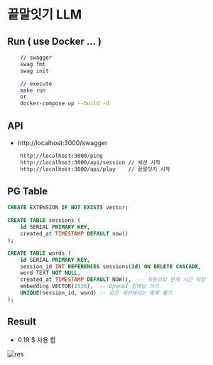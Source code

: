 # 끝말잇기 LLM

## Run ( use Docker ... )

```sh
    // swagger
    swag fmt
    swag init

    // execute
    make run
    or
    docker-compose up --build -d
```

## API

- http://localhost:3000/swagger

```sh
    http://localhost:3000/ping
    http://localhost:3000/api/session // 세션 시작
    http://localhost:3000/api/play    // 끝말잇기 시작
```

## PG Table

```sql
CREATE EXTENSION IF NOT EXISTS vector;

CREATE TABLE sessions (
    id SERIAL PRIMARY KEY,
    created_at TIMESTAMP DEFAULT now()
);

CREATE TABLE words (
    id SERIAL PRIMARY KEY,
    session_id INT REFERENCES sessions(id) ON DELETE CASCADE,
    word TEXT NOT NULL,
    created_at TIMESTAMP DEFAULT NOW(),  -- 자동으로 현재 시간 저장
    embedding VECTOR(1536),  -- OpenAI 임베딩 크기
    UNIQUE(session_id, word) -- 같은 세션에서는 중복 불가
);
```

## Result

- 0.19 $ 사용 함

![res](./public/result.png)
